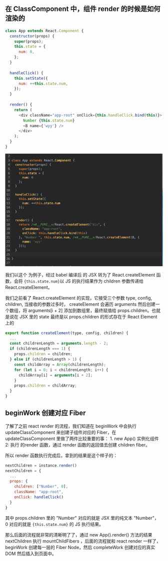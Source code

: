 ## 在 ClassComponent 中，组件 render 的时候是如何渲染的

```js
class App extends React.Component {
  constructor(props) {
    super(props);
    this.state = {
      num: 0,
    };
  }

  handleClick() {
    this.setState({
      num: ++this.state.num,
    });
  }

  render() {
    return (
      <div className="app-root" onClick={this.handleClick.bind(this)}>
        Number {this.state.num}
        <B name={'wyy'} />
      </div>
    );
  }
}
```

![image-20220418212951811](./img/image-20220418212951811.png)

我们以这个 <App/> 为例子，经过 babel 编译后 <App/> 的 JSX 转为了 React.createElement 函数，会将 `{this.state.num}`以 JS 的执行结果作为 children 参数传递给 React.createElement。

我们之前看了 React.createElement 的实现，它接受三个参数 type, config, children, 当接收的参数过多时， createElement 会遍历 arguments 然后创建一个数组，将 arguments[i + 2] 添加到数组里，最终赋值给 props.children。也就是说在 JSX 里的 state 最终是以 props.children 的形式存在于 React Element 上的

```js
export function createElement(type, config, children) {
  ...
  const childrenLength = arguments.length - 2;
  if (childrenLength === 1) {
    props.children = children;
  } else if (childrenLength > 1) {
    const childArray = Array(childrenLength);
    for (let i = 0; i < childrenLength; i++) {
      childArray[i] = arguments[i + 2];
    }
    props.children = childArray;
  }
}
```

## beginWork 创建对应 Fiber

了解了之前 react render 的流程，我们知道在 beginWork 中会执行 updateClassComponent 来创建子组件对应的 Fiber，在 updateClassComponent 里做了两件比较重要的事： 1. new App() 实例化组件 2: 执行 <App/> 的render 函数，通过 render 函数的返回值去创建 children fiber。

所以 render 函数执行完成后，拿到的结果是这个样子的：

```js
nextChildren = instance.render()
nextChildren = {
  ...
  props: {
    children: ["Number", 0],
    className: "app-root",
    onClick: handleClick()
  }
}
```

其中 props.children 里的 "Number" 对应的就是  JSX 里的纯文本 "Number"， 0 对应的就是 `{this.state.num}` 的 JS 执行结果。

那么后面的流程就非常的清晰明了了，通过 new App().render() 方法的结果 nextChildren 执行 mountChildFibers ，后面的流程就和 react render 一样了，beginWork 创建每一层的 Fiber Node，然后 completeWork 创建对应的真实 DOM 然后插入到页面中。
